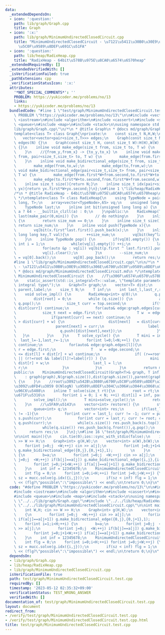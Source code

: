 ```yaml
---
data:
  _extendedDependsOn:
  - icon: ':question:'
    path: lib/graph/Graph.cpp
    title: Graph
  - icon: ':x:'
    path: lib/graph/MinimumUndirectedClosedCircuit.cpp
    title: "MinimumUndirectedClosedCircuit - \u7121\u5411\u30B0\u30E9\u30D5\u306E\u6700\
      \u5C0F\u9589\u8DEF\u691C\u51FA"
  - icon: ':question:'
    path: lib/heap/RadixHeap.cpp
    title: "RadixHeap - 64bit\u578B\u975E\u8CA0\u6574\u6570heap"
  _extendedRequiredBy: []
  _extendedVerifiedWith: []
  _isVerificationFailed: true
  _pathExtension: cpp
  _verificationStatusIcon: ':x:'
  attributes:
    '*NOT_SPECIAL_COMMENTS*': ''
    PROBLEM: https://yukicoder.me/problems/no/13
    links:
    - https://yukicoder.me/problems/no/13
  bundledCode: "#line 1 \"test/graph/MinimumUndirectedClosedCircuit.test.cpp\"\n#define\
    \ PROBLEM \"https://yukicoder.me/problems/no/13\"\n\n#include <vector>\n#include\
    \ <iostream>\n#include <algorithm>\n#include <cassert>\n#include <set>\n#include\
    \ <queue>\n#include <map>\n#include <stack>\n\nusing namespace std;\n#line 1 \"\
    lib/graph/Graph.cpp\"\n/*\n * @title Graph\n * @docs md/graph/Graph.md\n */\n\
    template<class T> class Graph{\nprivate:\n    const size_t N,H,W;\npublic:\n \
    \   vector<vector<pair<size_t,T>>> edges;\n    Graph(const size_t N):H(-1),W(-1),N(N),\
    \ edges(N) {}\n    Graph(const size_t H, const size_t W):H(H),W(W),N(H*W), edges(H*W)\
    \ {}\n    inline void make_edge(size_t from, size_t to, T w) {\n        edges[from].emplace_back(to,w);\n\
    \    }\n    //{from_y,from_x} -> {to_y,to_x} \n    inline void make_edge(pair<size_t,size_t>\
    \ from, pair<size_t,size_t> to, T w) {\n        make_edge(from.first*W+from.second,to.first*W+to.second,w);\n\
    \    }\n    inline void make_bidirectional_edge(size_t from, size_t to, T w) {\n\
    \        make_edge(from,to,w);\n        make_edge(to,from,w);\n    }\n    inline\
    \ void make_bidirectional_edge(pair<size_t,size_t> from, pair<size_t,size_t> to,\
    \ T w) {\n        make_edge(from.first*W+from.second,to.first*W+to.second,w);\n\
    \        make_edge(to.first*W+to.second,from.first*W+from.second,w);\n    }\n\
    \    inline size_t size(){return N;}\n    inline size_t idx(pair<size_t,size_t>\
    \ yx){return yx.first*W+yx.second;}\n};\n#line 1 \"lib/heap/RadixHeap.cpp\"\n\
    /*\n * @title RadixHeap - 64bit\u578B\u975E\u8CA0\u6574\u6570heap\n * @docs md/heap/RadixHeap.md\n\
    \ */\ntemplate<class T> class RadixHeap{\n    using TypeNode = pair<unsigned long\
    \ long, T>;\n    array<vector<TypeNode>,65> vq;\n    unsigned long long size_num;\n\
    \    TypeNode last;\n    inline int bit(unsigned long long a) {\n        return\
    \ a ? 64 - __builtin_clzll(a) : 0;\n    }\npublic:\n    RadixHeap(T mini) : size_num(0),\
    \ last(make_pair(0,mini)) {\n        // do nothing\n    }\n    inline bool empty()\
    \ {\n        return size_num == 0;\n    }\n    inline size_t size(){\n       \
    \ return size_num;\n    }\n    inline void push(TypeNode x){\n        ++size_num;\n\
    \        vq[bit(x.first^last.first)].push_back(x);\n    }\n    inline void emplace(unsigned\
    \ long long key,T val){\n        ++size_num;\n        vq[bit(key^last.first)].emplace_back(key,val);\n\
    \    }\n    inline TypeNode pop() {\n        if(vq[0].empty()) {\n           \
    \ int i = 1;\n            while(vq[i].empty()) ++i;\n            last = *min_element(vq[i].begin(),vq[i].end());\n\
    \            for(auto &p : vq[i]) vq[bit(p.first ^ last.first)].push_back(p);\n\
    \            vq[i].clear();\n        }\n        --size_num;\n        auto res\
    \ = vq[0].back();\n        vq[0].pop_back();\n        return res;\n    }\n};\n\
    #line 1 \"lib/graph/MinimumUndirectedClosedCircuit.cpp\"\n\n/*\n * @title MinimumUndirectedClosedCircuit\
    \ - \u7121\u5411\u30B0\u30E9\u30D5\u306E\u6700\u5C0F\u9589\u8DEF\u691C\u51FA\n\
    \ * @docs md/graph/MinimumUndirectedClosedCircuit.md\n */\ntemplate<class T> class\
    \ MinimumUndirectedClosedCircuit {\n    //T\u306F\u6574\u6570\u578B\u306E\u307F\
    \n    static_assert(std::is_integral<T>::value, \"template parameter T must be\
    \ integral type\");\n    Graph<T> graph;\n    vector<T> dist;\n    vector<int>\
    \ parent,label;\n    size_t N;\n    T inf;\n    int last_l,last_r,root;\nprivate:\n\
    \    void solve_impl() {\n        RadixHeap<int> q(0);\n        q.push({0,root});\n\
    \        dist[root] = 0;\n        while (q.size()) {\n            auto top = \
    \ q.pop();\n            size_t curr = top.second;\n            if(top.first >\
    \ dist[curr]) continue;\n            for(auto& edge:graph.edges[curr]){\n    \
    \            size_t next = edge.first;\n                T w  = edge.second;\n\
    \                if(parent[curr] == next) continue;\n                if(dist[next]\
    \ > dist[curr] + w) {\n                    dist[next]   = dist[curr] + w;\n  \
    \                  parent[next] = curr;\n                    label[next]  = (curr==root?next:label[curr]);\n\
    \                    q.push({dist[next],next});\n                }\n         \
    \   }\n        }\n    }\n    T solve_cycle() {\n        T mini = inf;\n      \
    \  last_l=-1,last_r=-1;\n        for(int l=0;l<N;++l) {\n            if(l==root)\
    \ continue;\n            for(auto& edge:graph.edges[l]){\n                int\
    \ r = edge.first;\n                T   w = edge.second;\n                if(mini\
    \ <= dist[l] + dist[r] + w) continue;\n                if( (r==root && l!=label[l])\
    \ || (r!=root && label[l]!=label[r]) ) {\n                    mini = dist[l] +\
    \ dist[r] + w;\n                    last_l = l;\n                    last_r =\
    \ r;\n                }\n            }\n        }\n        return mini;\n    }\n\
    public:\n    MinimumUndirectedClosedCircuit(Graph<T>& graph, T inf)\n        \
    \    : graph(graph),N(graph.size()),dist(graph.size()),parent(graph.size()),label(graph.size()),inf(inf)\
    \ {\n    }\n    //root\u3092\u542B\u3080\u6700\u5C0F\u9589\u8DEF\u306E\u96C6\u5408\
    \u3092\u8FD4\u3059 O(NlogN) \u9589\u8DEF\u304C\u306A\u3044\u3068\u304D\u306F\u7A7A\
    \u96C6\u5408\n    inline T solve(size_t rt){\n        root = rt;\n        //\u521D\
    \u671F\u5316\n        for(int i = 0; i < N; ++i) dist[i] = inf, parent[i] = -1;\n\
    \        solve_impl();\n        T mini=solve_cycle();\n        return mini;\n\
    \    }\n    //\u5FA9\u5143\n    vector<int> restore() {\n        stack<int> s;\n\
    \        queue<int> q;\n        vector<int> res;\n        if(last_l != -1 && last_r\
    \ != -1){\n            for(int curr = last_l; curr != -1; curr = parent[curr])\
    \ s.push(curr);\n            for(int curr = last_r; curr != root; curr = parent[curr])\
    \ q.push(curr);\n            while(s.size()) res.push_back(s.top())  ,s.pop();\n\
    \            while(q.size()) res.push_back(q.front()),q.pop();\n        }\n  \
    \      return res;\n    }\n};\n#line 16 \"test/graph/MinimumUndirectedClosedCircuit.test.cpp\"\
    \n\nint main(){\n    cin.tie(0);ios::sync_with_stdio(false);\n    int W,H; cin\
    \ >> W >> H;\n    Graph<int> g(H,W);\n    vector<int> a(W),b(W);\n    {\n    \
    \    for(int j=0;j  <W;++j) cin >> a[j];\n        for(int j=0;j+1<W;++j) if(a[j]==a[j+1])\
    \ g.make_bidirectional_edge({0,j},{0,j+1},1);        \n    }\n    for(int i=1;i<H;++i)\
    \ {\n        b=a;\n        for(int j=0;j  <W;++j) cin >> a[j];\n        for(int\
    \ j=0;j  <W;++j) if(b[j]==a[j]) g.make_bidirectional_edge({i,j},{i-1,j},1);\n\
    \        for(int j=0;j+1<W;++j) if(a[j]==a[j+1]) g.make_bidirectional_edge({i,j},{i,j+1},1);\n\
    \    }\n    int inf = 12345678;\n    MinimumUndirectedClosedCircuit<int> mucc(g,inf);\n\
    \    int flg = 0;\n    for(int i=0;i<H;++i) for(int j=0;j<W;++j) {\n        int\
    \ sz = mucc.solve(g.idx({i,j}));\n        if(sz < inf) flg = 1;\n    }\n    cout\
    \ << (flg?\"possible\":\"impossible\") << endl;\n\treturn 0;\n}\n"
  code: "#define PROBLEM \"https://yukicoder.me/problems/no/13\"\n\n#include <vector>\n\
    #include <iostream>\n#include <algorithm>\n#include <cassert>\n#include <set>\n\
    #include <queue>\n#include <map>\n#include <stack>\n\nusing namespace std;\n#include\
    \ \"../../lib/graph/Graph.cpp\"\n#include \"../../lib/heap/RadixHeap.cpp\"\n#include\
    \ \"../../lib/graph/MinimumUndirectedClosedCircuit.cpp\"\n\nint main(){\n    cin.tie(0);ios::sync_with_stdio(false);\n\
    \    int W,H; cin >> W >> H;\n    Graph<int> g(H,W);\n    vector<int> a(W),b(W);\n\
    \    {\n        for(int j=0;j  <W;++j) cin >> a[j];\n        for(int j=0;j+1<W;++j)\
    \ if(a[j]==a[j+1]) g.make_bidirectional_edge({0,j},{0,j+1},1);        \n    }\n\
    \    for(int i=1;i<H;++i) {\n        b=a;\n        for(int j=0;j  <W;++j) cin\
    \ >> a[j];\n        for(int j=0;j  <W;++j) if(b[j]==a[j]) g.make_bidirectional_edge({i,j},{i-1,j},1);\n\
    \        for(int j=0;j+1<W;++j) if(a[j]==a[j+1]) g.make_bidirectional_edge({i,j},{i,j+1},1);\n\
    \    }\n    int inf = 12345678;\n    MinimumUndirectedClosedCircuit<int> mucc(g,inf);\n\
    \    int flg = 0;\n    for(int i=0;i<H;++i) for(int j=0;j<W;++j) {\n        int\
    \ sz = mucc.solve(g.idx({i,j}));\n        if(sz < inf) flg = 1;\n    }\n    cout\
    \ << (flg?\"possible\":\"impossible\") << endl;\n\treturn 0;\n}\n"
  dependsOn:
  - lib/graph/Graph.cpp
  - lib/heap/RadixHeap.cpp
  - lib/graph/MinimumUndirectedClosedCircuit.cpp
  isVerificationFile: true
  path: test/graph/MinimumUndirectedClosedCircuit.test.cpp
  requiredBy: []
  timestamp: '2023-05-12 02:35:32+09:00'
  verificationStatus: TEST_WRONG_ANSWER
  verifiedWith: []
documentation_of: test/graph/MinimumUndirectedClosedCircuit.test.cpp
layout: document
redirect_from:
- /verify/test/graph/MinimumUndirectedClosedCircuit.test.cpp
- /verify/test/graph/MinimumUndirectedClosedCircuit.test.cpp.html
title: test/graph/MinimumUndirectedClosedCircuit.test.cpp
---
```

